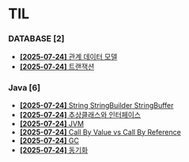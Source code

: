 # TIL
 
### DATABASE [2]
- [**[2025-07-24]**  관계 데이터 모델](https://github.com/A-lass/TIL/blob/main/DATABASE/관계_데이터_모델.md)
- [**[2025-07-24]**  트랜잭션](https://github.com/A-lass/TIL/blob/main/DATABASE/트랜잭션.md)
### Java [6]
- [**[2025-07-24]**  String StringBuilder StringBuffer](https://github.com/A-lass/TIL/blob/main/Java/String_StringBuilder_StringBuffer.md)
- [**[2025-07-24]**  추상클래스와 인터페이스](https://github.com/A-lass/TIL/blob/main/Java/추상클래스와_인터페이스.md)
- [**[2025-07-24]**  JVM](https://github.com/A-lass/TIL/blob/main/Java/JVM.md)
- [**[2025-07-24]**  Call By Value vs Call By Reference](https://github.com/A-lass/TIL/blob/main/Java/Call_By_Value_vs_Call_By_Reference.md)
- [**[2025-07-24]**  GC](https://github.com/A-lass/TIL/blob/main/Java/GC.md)
- [**[2025-07-24]**  동기화](https://github.com/A-lass/TIL/blob/main/Java/동기화.md)
